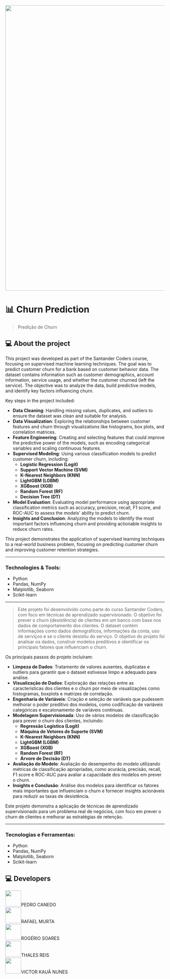 <div align="center">
    <img src="https://ada-strapi-production.s3.sa-east-1.amazonaws.com/Thumb_Meta_20_f25502065b.png" width="900" align="middle">
</div>

# 📊 Churn Prediction 
> Predição de Churn

## 💻 About the project

This project was developed as part of the Santander Coders course, focusing on supervised machine learning techniques. The goal was to predict customer churn for a bank based on customer behavior data. The dataset contains information such as customer demographics, account information, service usage, and whether the customer churned (left the service). The objective was to analyze the data, build predictive models, and identify key factors influencing churn.

Key steps in the project included:

* **Data Cleaning**: Handling missing values, duplicates, and outliers to ensure the dataset was clean and suitable for analysis.
* **Data Visualization**: Exploring the relationships between customer features and churn through visualizations like histograms, box plots, and correlation matrices.
* **Feature Engineering**: Creating and selecting features that could improve the predictive power of the models, such as encoding categorical variables and scaling continuous features.
* **Supervised Modeling**: Using various classification models to predict customer churn, including:
    - **Logistic Regression (Logit)**
    - **Support Vector Machine (SVM)**
    - **K-Nearest Neighbors (KNN)**
    - **LightGBM (LGBM)**
    - **XGBoost (XGB)**
    - **Random Forest (RF)**
    - **Decision Tree (DT)**
* **Model Evaluation**: Evaluating model performance using appropriate classification metrics such as accuracy, precision, recall, F1 score, and ROC-AUC to assess the models' ability to predict churn.
* **Insights and Conclusion**: Analyzing the models to identify the most important factors influencing churn and providing actionable insights to reduce churn rates.

This project demonstrates the application of supervised learning techniques to a real-world business problem, focusing on predicting customer churn and improving customer retention strategies.

---

### **Technologies & Tools:**
- Python
- Pandas, NumPy
- Matplotlib, Seaborn
- Scikit-learn

---

> Este projeto foi desenvolvido como parte do curso Santander Coders, com foco em técnicas de aprendizado supervisionado. O objetivo foi prever o churn (desistência) de clientes em um banco com base nos dados de comportamento dos clientes. O dataset contém informações como dados demográficos, informações da conta, uso de serviços e se o cliente desistiu do serviço. O objetivo do projeto foi analisar os dados, construir modelos preditivos e identificar os principais fatores que influenciam o churn.

Os principais passos do projeto incluíram:

* **Limpeza de Dados**: Tratamento de valores ausentes, duplicatas e outliers para garantir que o dataset estivesse limpo e adequado para análise.
* **Visualização de Dados**: Exploração das relações entre as características dos clientes e o churn por meio de visualizações como histogramas, boxplots e matrizes de correlação.
* **Engenharia de Variáveis**: Criação e seleção de variáveis que pudessem melhorar o poder preditivo dos modelos, como codificação de variáveis categóricas e escalonamento de variáveis contínuas.
* **Modelagem Supervisionada**: Uso de vários modelos de classificação para prever o churn dos clientes, incluindo:
    - **Regressão Logística (Logit)**
    - **Máquina de Vetores de Suporte (SVM)**
    - **K-Nearest Neighbors (KNN)**
    - **LightGBM (LGBM)**
    - **XGBoost (XGB)**
    - **Random Forest (RF)**
    - **Árvore de Decisão (DT)**
* **Avaliação do Modelo**: Avaliação do desempenho do modelo utilizando métricas de classificação apropriadas, como acurácia, precisão, recall, F1 score e ROC-AUC para avaliar a capacidade dos modelos em prever o churn.
* **Insights e Conclusão**: Análise dos modelos para identificar os fatores mais importantes que influenciam o churn e fornecer insights acionáveis para reduzir as taxas de desistência.

Este projeto demonstra a aplicação de técnicas de aprendizado supervisionado para um problema real de negócios, com foco em prever o churn de clientes e melhorar as estratégias de retenção.

---

### **Tecnologias e Ferramentas:**
- Python
- Pandas, NumPy
- Matplotlib, Seaborn
- Scikit-learn

## 💻 Developers
<a href="https://github.com/pedroCanedo1"><img  src="https://img.shields.io/badge/github-%23100000.svg?&style=for-the-badge&logo=github&logoColor=white&link=mailto:https://github.com/" width="50"></a>PEDRO CANEDO</br>
<a href="https://github.com/RLMurta"><img  src="https://img.shields.io/badge/github-%23100000.svg?&style=for-the-badge&logo=github&logoColor=white&link=mailto:https://github.com/RLMurta" width="50"></a>RAFAEL MURTA</br>
<a href="https://github.com/"><img  src="https://img.shields.io/badge/github-%23100000.svg?&style=for-the-badge&logo=github&logoColor=white&link=mailto:https://github.com/" width="50"></a>ROGÉRIO SOARES</br>
<a href="https://github.com/"><img  src="https://img.shields.io/badge/github-%23100000.svg?&style=for-the-badge&logo=github&logoColor=white&link=mailto:https://github.com/" width="50"></a>THALES REIS</br>
<a href="https://github.com/victor-kaua"><img  src="https://img.shields.io/badge/github-%23100000.svg?&style=for-the-badge&logo=github&logoColor=white&link=mailto:https://github.com/victor-kaua" width="50"></a>VICTOR KAUÃ NUNES</br>
